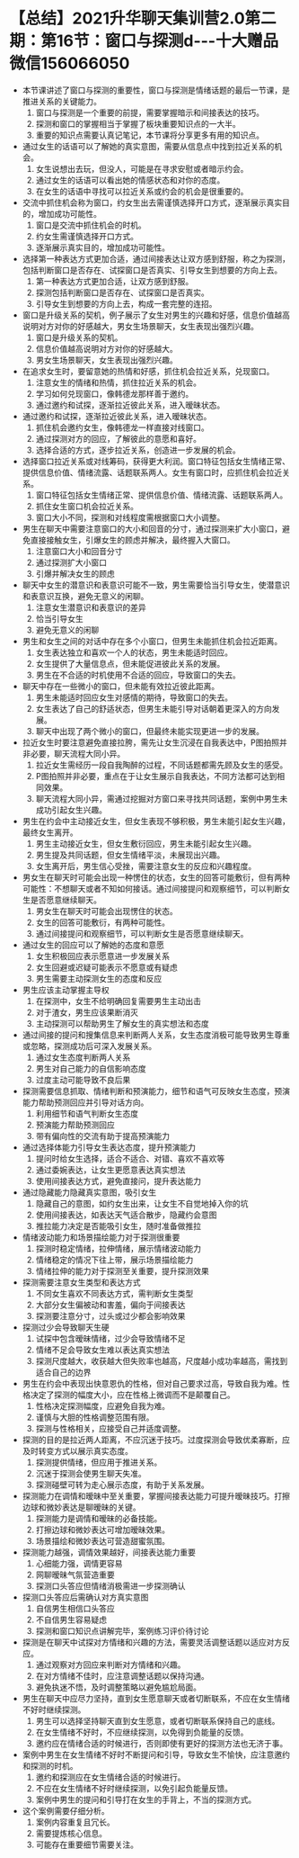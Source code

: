 # 【总结】2021升华聊天集训营2.0第二期：第16节：窗口与探测d---十大赠品微信156066050

-   本节课讲述了窗口与探测的重要性，窗口与探测是情绪话题的最后一节课，是推进关系的关键能力。
    1.  窗口与探测是一个重要的前提，需要掌握暗示和间接表达的技巧。
    2.  探测和窗口的掌握相当于掌握了板块重要知识点的一大半。
    3.  重要的知识点需要认真记笔记，本节课将分享更多有用的知识点。
-   通过女生的话语可以了解她的真实意图，需要从信息点中找到拉近关系的机会。
    1.  女生说想出去玩，但没人，可能是在寻求安慰或者暗示约会。
    2.  通过女生的话语可以看出她的情感状态和对你的态度。
    3.  在女生的话语中寻找可以拉近关系或约会的机会是很重要的。
-   交流中抓住机会称为窗口，约女生出去需谨慎选择开口方式，逐渐展示真实目的，增加成功可能性。
    1.  窗口是交流中抓住机会的时机。
    2.  约女生需谨慎选择开口方式。
    3.  逐渐展示真实目的，增加成功可能性。
-   选择第一种表达方式更加合适，通过间接表达让双方感到舒服，称之为探测，包括判断窗口是否存在、试探窗口是否真实、引导女生到想要的方向上去。
    1.  第一种表达方式更加合适，让双方感到舒服。
    2.  探测包括判断窗口是否存在、试探窗口是否真实。
    3.  引导女生到想要的方向上去，构成一套完整的连招。
-   窗口是升级关系的契机，例子展示了女生对男生的兴趣和好感，信息价值越高说明对方对你的好感越大，男女生场景聊天，女生表现出强烈兴趣。
    1.  窗口是升级关系的契机。
    2.  信息价值越高说明对方对你的好感越大。
    3.  男女生场景聊天，女生表现出强烈兴趣。
-   在追求女生时，要留意她的热情和好感，抓住机会拉近关系，兑现窗口。
    1.  注意女生的情绪和热情，抓住拉近关系的机会。
    2.  学习如何兑现窗口，像韩德龙那样善于邀约。
    3.  通过邀约和试探，逐渐拉近彼此关系，进入暧昧状态。
-   通过邀约和试探，逐渐拉近彼此关系，进入暧昧状态。
    1.  抓住机会邀约女生，像韩德龙一样直接对线窗口。
    2.  通过探测对方的回应，了解彼此的意愿和喜好。
    3.  选择合适的方式，逐步拉近关系，创造进一步发展的机会。
-   选择窗口拉近关系或对线筹码，获得更大利润。窗口特征包括女生情绪正常、提供信息价值、情绪流露、话题联系两人。女生有窗口时，应抓住机会拉近关系。
    1.  窗口特征包括女生情绪正常、提供信息价值、情绪流露、话题联系两人。
    2.  抓住女生窗口机会拉近关系。
    3.  窗口大小不同，探测和对线程度需根据窗口大小调整。
-   男生在聊天中需要注意窗口的大小和回音的分寸，通过探测来扩大小窗口，避免直接接触女生，引爆女生的顾虑并解决，最终握入大窗口。
    1.  注意窗口大小和回音分寸
    2.  通过探测扩大小窗口
    3.  引爆并解决女生的顾虑
-   聊天中女生的潜意识和表意识可能不一致，男生需要恰当引导女生，使潜意识和表意识互换，避免无意义的闲聊。
    1.  注意女生潜意识和表意识的差异
    2.  恰当引导女生
    3.  避免无意义的闲聊
-   男生和女生之间的对话中存在多个小窗口，但男生未能抓住机会拉近距离。
    1.  女生表达独立和喜欢一个人的状态，男生未能适时回应。
    2.  女生提供了大量信息点，但未能促进彼此关系的发展。
    3.  男生在不合适的时机使用不合适的回应，导致窗口的失去。
-   聊天中存在一些微小的窗口，但未能有效拉近彼此距离。
    1.  男生未能适时回应女生对感情的期待，导致窗口的失去。
    2.  女生表达了自己的舒适状态，但男生未能引导对话朝着更深入的方向发展。
    3.  聊天中出现了两个微小的窗口，但最终未能实现更进一步的发展。
-   拉近女生时要注意避免直接拉胯，需先让女生沉浸在自我表达中，P图拍照并非必要，聊天流程大同小异。
    1.  拉近女生需经历一段自我陶醉的过程，不同话题都需先顾及女生的感受。
    2.  P图拍照并非必要，重点在于让女生展示自我表达，不同方法都可达到相同效果。
    3.  聊天流程大同小异，需通过挖掘对方窗口来寻找共同话题，案例中男生未成功引起女生兴趣。
-   男生在约会中主动接近女生，但女生表现不够积极，男生未能引起女生兴趣，最终女生离开。
    1.  男生主动接近女生，但女生敷衍回应，男生未能引起女生兴趣。
    2.  男生提及共同话题，但女生情绪平淡，未展现出兴趣。
    3.  女生离开后，男生信心受挫，需要注意女生的反应和兴趣程度。
-   男女生在聊天时可能会出现一种愣住的状态，女生的回答可能敷衍，但有两种可能性：不想聊天或者不知如何接话。通过间接提问和观察细节，可以判断女生是否愿意继续聊天。
    1.  男女生在聊天时可能会出现愣住的状态。
    2.  女生的回答可能敷衍，有两种可能性。
    3.  通过间接提问和观察细节，可以判断女生是否愿意继续聊天。
-   通过女生的回应可以了解她的态度和意愿
    1.  女生积极回应表示愿意进一步发展关系
    2.  女生回避或迟疑可能表示不愿意或有疑虑
    3.  男生需要主动探测女生的态度和反应
-   男生应该主动掌握主导权
    1.  在探测中，女生不给明确回复需要男生主动出击
    2.  对于渣女，男生应该果断消灭
    3.  主动探测可以帮助男生了解女生的真实想法和态度
-   通过间接的提问和搜集信息来判断两人关系，女生态度消极可能导致男生尊重或忽略，探测成功后可深入发展关系。
    1.  通过女生态度判断两人关系
    2.  男生对自己能力的自信影响态度
    3.  过度主动可能导致不良后果
-   探测需要信息抓取、情绪判断和预演能力，细节和语气可反映女生态度，预演能力帮助预测回应并引导对话方向。
    1.  利用细节和语气判断女生态度
    2.  预演能力帮助预测回应
    3.  带有偏向性的交流有助于提高预演能力
-   通过选择体能力引导女生表达态度，提升预演能力
    1.  提问时给女生选择，适合不适合、对错、喜欢不喜欢等
    2.  通过委婉表达，让女生更愿意表达真实想法
    3.  使用间接表达方式，避免直接问，提升表达能力
-   通过隐藏能力隐藏真实意图，吸引女生
    1.  隐藏自己的意图，如约女生出来，让女生不自觉地掉入你的坑
    2.  使用间接表达，如表达天气适合散步，隐藏约会意图
    3.  推拉能力决定是否能吸引女生，随时准备做推拉
-   情绪波动能力和场景描绘能力对于探测很重要
    1.  探测时稳定情绪，拉伸情绪，展示情绪波动能力
    2.  情绪稳定的情况下往上带，展示场景描绘能力
    3.  情绪拉伸的能力对于探测至关重要，提升探测效果
-   探测需要注意女生类型和表达方式
    1.  不同女生喜欢不同表达方式，需判断女生类型
    2.  大部分女生偏被动和害羞，偏向于间接表达
    3.  探测要注意分寸，过头或过少都会影响效果
-   探测过少会导致聊天生硬
    1.  试探中包含暧昧情绪，过少会导致情绪不足
    2.  情绪不足会导致女生难以表达真实想法
    3.  探测尺度越大，收获越大但失败率也越高，尺度越小成功率越高，需找到适合自己的边界
-   男生在约会中表现出快意恩仇的性格，但对自己要求过高，导致自我为难。性格决定了探测的幅度大小，应在性格上微调而不是颠覆自己。
    1.  性格决定探测幅度，应避免自我为难。
    2.  谨慎与大胆的性格调整范围有限。
    3.  探测与性格相关，应接受自己并适度调整。
-   探测的目的是拉近两人距离，不应沉迷于技巧。过度探测会导致优柔寡断，应及时转变方式以展示真实态度。
    1.  探测提供情绪，但应用于推进关系。
    2.  沉迷于探测会使男生聊天失准。
    3.  探测碰壁可转为走心展示态度，有助于关系发展。
-   探测能力在调情和暧昧中至关重要，掌握间接表达能力可提升暧昧技巧。打擦边球和微妙表达是聊暧昧的关键。
    1.  探测能力是调情和暧昧的必备技能。
    2.  打擦边球和微妙表达可增加暧昧效果。
    3.  场景描绘和微妙表达可营造甜蜜氛围。
-   探测能力越强，调情效果越好，间接表达能力重要
    1.  心细能力强，调情更容易
    2.  网聊暧昧气氛营造重要
    3.  探测口头答应但情绪消极需进一步探测确认
-   探测口头答应后需确认对方真实意图
    1.  自信男生相信口头答应
    2.  不自信男生容易疑虑
    3.  探测和窗口知识点讲解完毕，案例练习评价待讨论
-   探测是在聊天中试探对方情绪和兴趣的方法，需要灵活调整话题以适应对方反应。
    1.  通过观察对方回应来判断对方情绪和兴趣。
    2.  在对方情绪不佳时，应注意调整话题以保持沟通。
    3.  避免执迷不悟，及时调整策略以避免尴尬局面。
-   男生在聊天中应尽力坚持，直到女生愿意聊天或者切断联系，不应在女生情绪不好时继续探测。
    1.  男生可以选择坚持聊天直到女生愿意，或者切断联系保持自己的底线。
    2.  在女生情绪不好时，不应继续探测，以免得到负能量的反馈。
    3.  邀约应在情绪合适的时候进行，否则即使有更好的探测方法也无济于事。
-   案例中男生在女生情绪不好时不断提问和引导，导致女生不愉快，应注意邀约和探测的时机。
    1.  邀约和探测应在女生情绪合适的时候进行。
    2.  不应在女生情绪不好时继续探测，以免引起负能量反馈。
    3.  案例中男生的提问和引导打在女生的手背上，不当的探测方式。
-   这个案例需要仔细分析。
    1.  案例内容重复且冗长。
    2.  需要提炼核心信息。
    3.  可能存在重要细节需要关注。